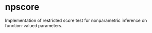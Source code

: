 # npscore
Implementation of restricted score test for nonparametric inference on function-valued parameters.
